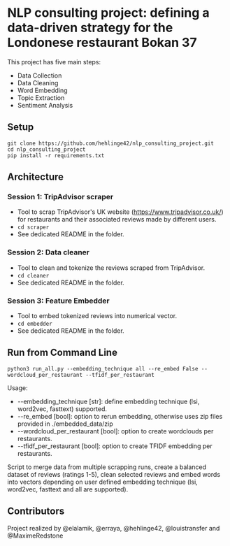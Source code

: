 # NLP consulting project: defining a data-driven strategy for the Londonese restaurant Bokan 37

This project has five main steps:

* Data Collection
* Data Cleaning
* Word Embedding
* Topic Extraction
* Sentiment Analysis

## Setup

```
git clone https://github.com/hehlinge42/nlp_consulting_project.git
cd nlp_consulting_project
pip install -r requirements.txt
```

## Architecture

### Session 1: TripAdvisor scraper

* Tool to scrap TripAdvisor's UK website (https://www.tripadvisor.co.uk/) for restaurants and their associated reviews made by different users.
* ``` cd scraper ```
* See dedicated README in the folder.

### Session 2: Data cleaner

* Tool to clean and tokenize the reviews scraped from TripAdvisor.
* ``` cd cleaner ```
* See dedicated README in the folder.

### Session 3: Feature Embedder

* Tool to embed tokenized reviews into numerical vector.
* ``` cd embedder ```
* See dedicated README in the folder.

## Run from Command Line

```
python3 run_all.py --embedding_technique all --re_embed False --wordcloud_per_restaurant --tfidf_per_restaurant
```

Usage:
* --embedding_technique [str]: define embedding technique (lsi, word2vec, fasttext) supported.
* --re_embed [bool]: option to rerun embedding, otherwise uses zip files provided in ./embedded_data/zip
* --wordcloud_per_restaurant [bool]: option to create wordclouds per restaurants.
* --tfidf_per_restaurant [bool]: option to create TFIDF embedding per restaurants.

Script to merge data from multiple scrapping runs, create a balanced dataset of reviews (ratings 1-5), clean selected reviews and embed words into vectors depending on user defined embedding technique (lsi, word2vec, fasttext and all are supported).

## Contributors
Project realized by @elalamik, @erraya, @hehlinge42, @louistransfer and @MaximeRedstone
